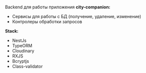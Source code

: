 Backend для работы приложения **city-companion:**
+ Сервисы для работы с БД (получение, удаление, изменение)
+ Контролеры обработки запросов

**Stack:**
+ NestJs
+ TypeORM
+ Cloudinary
+ RXJS
+ Bcryptjs
+ Class-validator